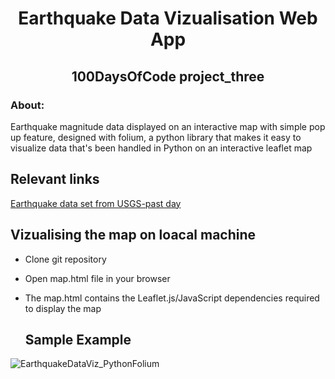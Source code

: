 <!-- PROJECT TITLE -->
  <h1 align="center">Earthquake Data Vizualisation Web App</h1>
 <h2 2 align="center">
    100DaysOfCode project_three
    <br />
    </h2>

### About:
Earthquake magnitude data displayed on an interactive map with simple pop up feature, designed with folium, a python library that makes it easy to visualize data that's been handled in Python on an interactive leaflet map

 ## Relevant links

   [Earthquake data set from USGS-past day](https://earthquake.usgs.gov/earthquakes/feed/v1.0/summary/all_day.csv)
   
## Vizualising the map on loacal machine
- Clone git repository 
- Open map.html file in your browser
- The map.html contains the Leaflet.js/JavaScript dependencies required to display the map
   
  ## Sample Example
![EarthquakeDataViz_PythonFolium](https://user-images.githubusercontent.com/19821445/131269531-51c55d76-61ec-4b9c-9107-0d7cec32e963.JPG)
